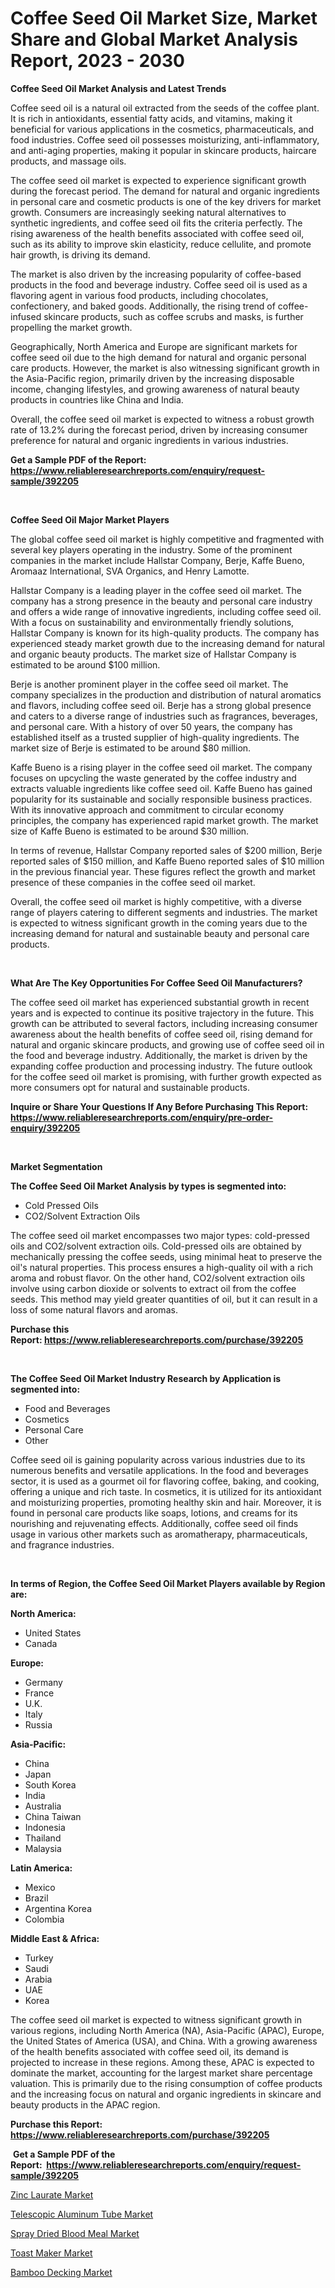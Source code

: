 <p><h1>Coffee Seed Oil Market Size, Market Share and Global Market Analysis Report, 2023 - 2030</h1></p><p><strong>Coffee Seed Oil Market Analysis and Latest Trends</strong></p>
<p><p>Coffee seed oil is a natural oil extracted from the seeds of the coffee plant. It is rich in antioxidants, essential fatty acids, and vitamins, making it beneficial for various applications in the cosmetics, pharmaceuticals, and food industries. Coffee seed oil possesses moisturizing, anti-inflammatory, and anti-aging properties, making it popular in skincare products, haircare products, and massage oils.</p><p>The coffee seed oil market is expected to experience significant growth during the forecast period. The demand for natural and organic ingredients in personal care and cosmetic products is one of the key drivers for market growth. Consumers are increasingly seeking natural alternatives to synthetic ingredients, and coffee seed oil fits the criteria perfectly. The rising awareness of the health benefits associated with coffee seed oil, such as its ability to improve skin elasticity, reduce cellulite, and promote hair growth, is driving its demand.</p><p>The market is also driven by the increasing popularity of coffee-based products in the food and beverage industry. Coffee seed oil is used as a flavoring agent in various food products, including chocolates, confectionery, and baked goods. Additionally, the rising trend of coffee-infused skincare products, such as coffee scrubs and masks, is further propelling the market growth.</p><p>Geographically, North America and Europe are significant markets for coffee seed oil due to the high demand for natural and organic personal care products. However, the market is also witnessing significant growth in the Asia-Pacific region, primarily driven by the increasing disposable income, changing lifestyles, and growing awareness of natural beauty products in countries like China and India.</p><p>Overall, the coffee seed oil market is expected to witness a robust growth rate of 13.2% during the forecast period, driven by increasing consumer preference for natural and organic ingredients in various industries.</p></p>
<p><strong>Get a Sample PDF of the Report:&nbsp; <a href="https://www.reliableresearchreports.com/enquiry/request-sample/392205">https://www.reliableresearchreports.com/enquiry/request-sample/392205</a></strong></p>
<p>&nbsp;</p>
<p><strong>Coffee Seed Oil Major Market Players</strong></p>
<p><p>The global coffee seed oil market is highly competitive and fragmented with several key players operating in the industry. Some of the prominent companies in the market include Hallstar Company, Berje, Kaffe Bueno, Aromaaz International, SVA Organics, and Henry Lamotte.</p><p>Hallstar Company is a leading player in the coffee seed oil market. The company has a strong presence in the beauty and personal care industry and offers a wide range of innovative ingredients, including coffee seed oil. With a focus on sustainability and environmentally friendly solutions, Hallstar Company is known for its high-quality products. The company has experienced steady market growth due to the increasing demand for natural and organic beauty products. The market size of Hallstar Company is estimated to be around $100 million.</p><p>Berje is another prominent player in the coffee seed oil market. The company specializes in the production and distribution of natural aromatics and flavors, including coffee seed oil. Berje has a strong global presence and caters to a diverse range of industries such as fragrances, beverages, and personal care. With a history of over 50 years, the company has established itself as a trusted supplier of high-quality ingredients. The market size of Berje is estimated to be around $80 million.</p><p>Kaffe Bueno is a rising player in the coffee seed oil market. The company focuses on upcycling the waste generated by the coffee industry and extracts valuable ingredients like coffee seed oil. Kaffe Bueno has gained popularity for its sustainable and socially responsible business practices. With its innovative approach and commitment to circular economy principles, the company has experienced rapid market growth. The market size of Kaffe Bueno is estimated to be around $30 million.</p><p>In terms of revenue, Hallstar Company reported sales of $200 million, Berje reported sales of $150 million, and Kaffe Bueno reported sales of $10 million in the previous financial year. These figures reflect the growth and market presence of these companies in the coffee seed oil market.</p><p>Overall, the coffee seed oil market is highly competitive, with a diverse range of players catering to different segments and industries. The market is expected to witness significant growth in the coming years due to the increasing demand for natural and sustainable beauty and personal care products.</p></p>
<p>&nbsp;</p>
<p><strong>What Are The Key Opportunities For Coffee Seed Oil Manufacturers?</strong></p>
<p><p>The coffee seed oil market has experienced substantial growth in recent years and is expected to continue its positive trajectory in the future. This growth can be attributed to several factors, including increasing consumer awareness about the health benefits of coffee seed oil, rising demand for natural and organic skincare products, and growing use of coffee seed oil in the food and beverage industry. Additionally, the market is driven by the expanding coffee production and processing industry. The future outlook for the coffee seed oil market is promising, with further growth expected as more consumers opt for natural and sustainable products.</p></p>
<p><strong>Inquire or Share Your Questions If Any Before Purchasing This Report: <a href="https://www.reliableresearchreports.com/enquiry/pre-order-enquiry/392205">https://www.reliableresearchreports.com/enquiry/pre-order-enquiry/392205</a></strong></p>
<p>&nbsp;</p>
<p><strong>Market Segmentation</strong></p>
<p><strong>The Coffee Seed Oil Market Analysis by types is segmented into:</strong></p>
<p><ul><li>Cold Pressed Oils</li><li>CO2/Solvent Extraction Oils</li></ul></p>
<p><p>The coffee seed oil market encompasses two major types: cold-pressed oils and CO2/solvent extraction oils. Cold-pressed oils are obtained by mechanically pressing the coffee seeds, using minimal heat to preserve the oil's natural properties. This process ensures a high-quality oil with a rich aroma and robust flavor. On the other hand, CO2/solvent extraction oils involve using carbon dioxide or solvents to extract oil from the coffee seeds. This method may yield greater quantities of oil, but it can result in a loss of some natural flavors and aromas.</p></p>
<p><strong>Purchase this Report:&nbsp;<a href="https://www.reliableresearchreports.com/purchase/392205">https://www.reliableresearchreports.com/purchase/392205</a></strong></p>
<p>&nbsp;</p>
<p><strong>The Coffee Seed Oil Market Industry Research by Application is segmented into:</strong></p>
<p><ul><li>Food and Beverages</li><li>Cosmetics</li><li>Personal Care</li><li>Other</li></ul></p>
<p><p>Coffee seed oil is gaining popularity across various industries due to its numerous benefits and versatile applications. In the food and beverages sector, it is used as a gourmet oil for flavoring coffee, baking, and cooking, offering a unique and rich taste. In cosmetics, it is utilized for its antioxidant and moisturizing properties, promoting healthy skin and hair. Moreover, it is found in personal care products like soaps, lotions, and creams for its nourishing and rejuvenating effects. Additionally, coffee seed oil finds usage in various other markets such as aromatherapy, pharmaceuticals, and fragrance industries.</p></p>
<p>&nbsp;</p>
<p><strong>In terms of Region, the Coffee Seed Oil Market Players available by Region are:</strong></p>
<p>
    <p> <strong> North America: </strong>
        <ul>
            <li>United States</li>
            <li>Canada</li>
        </ul>
        </p> 
    <p> <strong> Europe: </strong>
        <ul>
            <li>Germany</li>
            <li>France</li>
            <li>U.K.</li>
            <li>Italy</li>
            <li>Russia</li>
        </ul>
        </p> 
    <p> <strong> Asia-Pacific: </strong>
        <ul>
            <li>China</li>
            <li>Japan</li>
            <li>South Korea</li>
            <li>India</li>
            <li>Australia</li>
            <li>China Taiwan</li>
            <li>Indonesia</li>
            <li>Thailand</li>
            <li>Malaysia</li>
        </ul>
        </p> 
    <p> <strong> Latin America: </strong>
        <ul>
            <li>Mexico</li>
            <li>Brazil</li>
            <li>Argentina Korea</li>
            <li>Colombia</li>
        </ul>
        </p> 
    <p> <strong> Middle East & Africa: </strong>
        <ul>
            <li>Turkey</li>
            <li>Saudi</li>
            <li>Arabia</li>
            <li>UAE</li>
            <li>Korea</li>
        </ul>
    </p>
    </p>
<p><p>The coffee seed oil market is expected to witness significant growth in various regions, including North America (NA), Asia-Pacific (APAC), Europe, the United States of America (USA), and China. With a growing awareness of the health benefits associated with coffee seed oil, its demand is projected to increase in these regions. Among these, APAC is expected to dominate the market, accounting for the largest market share percentage valuation. This is primarily due to the rising consumption of coffee products and the increasing focus on natural and organic ingredients in skincare and beauty products in the APAC region.</p></p>
<p><strong>Purchase this Report: <a href="https://www.reliableresearchreports.com/purchase/392205">https://www.reliableresearchreports.com/purchase/392205</a></strong></p>
<p>&nbsp;<strong>Get a Sample PDF of the Report:&nbsp;&nbsp;<a href="https://www.reliableresearchreports.com/enquiry/request-sample/392205">https://www.reliableresearchreports.com/enquiry/request-sample/392205</a></strong></p>
<p><strong></strong></p>
<p><p><a href="https://github.com/rexevange/Market-Research-Report-List-1/blob/main/zinc-laurate-market.md">Zinc Laurate Market</a></p><p><a href="https://medium.com/@amandagarza17/telescopic-aluminum-tube-market-size-cagr-trends-2024-2030-524e53be9055">Telescopic Aluminum Tube Market</a></p><p><a href="https://medium.com/@josephweaver29/spray-dried-blood-meal-market-size-cagr-trends-2024-2030-c939e907f276">Spray Dried Blood Meal Market</a></p><p><a href="https://www.linkedin.com/pulse/toast-maker-market-size-share-global-analysis-report-2023-wrv3e/">Toast Maker Market</a></p><p><a href="https://www.linkedin.com/pulse/bamboo-decking-market-size-share-global-analysis-report-2023-unlue/">Bamboo Decking Market</a></p></p>